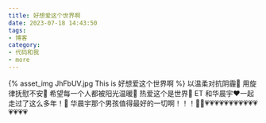 ```yaml
---
title: 好想爱这个世界啊
date: 2023-07-18 14:43:50
tags:
- 博客
category:
- 代码和我
- more
---
```

{% asset_img JhFbUV.jpg This is 好想爱这个世界啊 %}
以温柔对抗阴霾💞
用旋律抚慰不安💞
希望每一个人都被阳光温暖💞
热爱这个是世界💞
ET 和华晨宇❤️一起走过了这么多年！💞
华晨宇那个男孩值得最好的一切啊！！！💞💗💗️💗💗💗💗💗💗💗💗💗💗💗💗💗💗